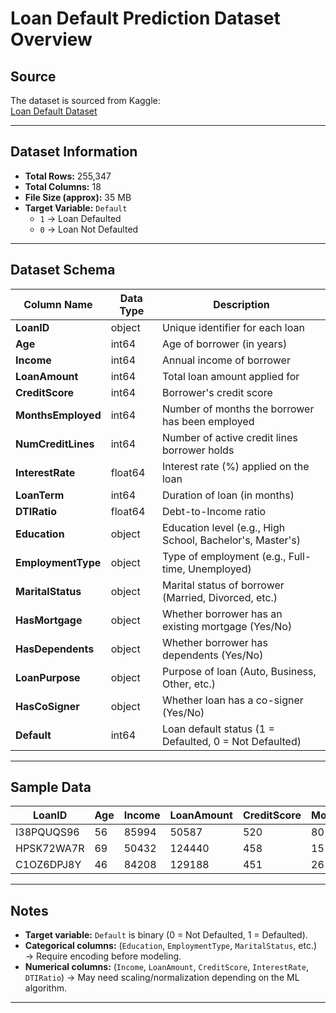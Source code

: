 #  Loan Default Prediction Dataset Overview

## Source
The dataset is sourced from Kaggle:  
[Loan Default Dataset](https://www.kaggle.com/datasets/nikhil1e9/loan-default?resource=download)

---

## Dataset Information
- **Total Rows:** 255,347  
- **Total Columns:** 18  
- **File Size (approx):** 35 MB  
- **Target Variable:** `Default`  
  - `1` → Loan Defaulted  
  - `0` → Loan Not Defaulted  

---

## Dataset Schema

| Column Name      | Data Type | Description |
|------------------|-----------|-------------|
| **LoanID**       | object    | Unique identifier for each loan |
| **Age**          | int64     | Age of borrower (in years) |
| **Income**       | int64     | Annual income of borrower |
| **LoanAmount**   | int64     | Total loan amount applied for |
| **CreditScore**  | int64     | Borrower's credit score |
| **MonthsEmployed** | int64   | Number of months the borrower has been employed |
| **NumCreditLines** | int64   | Number of active credit lines borrower holds |
| **InterestRate** | float64   | Interest rate (%) applied on the loan |
| **LoanTerm**     | int64     | Duration of loan (in months) |
| **DTIRatio**     | float64   | Debt-to-Income ratio |
| **Education**    | object    | Education level (e.g., High School, Bachelor's, Master's) |
| **EmploymentType** | object  | Type of employment (e.g., Full-time, Unemployed) |
| **MaritalStatus** | object   | Marital status of borrower (Married, Divorced, etc.) |
| **HasMortgage**  | object    | Whether borrower has an existing mortgage (Yes/No) |
| **HasDependents** | object   | Whether borrower has dependents (Yes/No) |
| **LoanPurpose**  | object    | Purpose of loan (Auto, Business, Other, etc.) |
| **HasCoSigner**  | object    | Whether loan has a co-signer (Yes/No) |
| **Default**      | int64     | Loan default status (1 = Defaulted, 0 = Not Defaulted) |

---

## Sample Data

| LoanID     | Age | Income | LoanAmount | CreditScore | MonthsEmployed | NumCreditLines | InterestRate | LoanTerm | DTIRatio | Education   | EmploymentType | MaritalStatus | HasMortgage | HasDependents | LoanPurpose | HasCoSigner | Default |
|------------|-----|--------|------------|-------------|----------------|----------------|--------------|----------|----------|-------------|----------------|---------------|-------------|---------------|-------------|-------------|---------|
| I38PQUQS96 | 56  | 85994  | 50587      | 520         | 80             | 4              | 15.23        | 36       | 0.44     | Bachelor's  | Full-time      | Divorced      | Yes         | Yes           | Other       | Yes         | 0       |
| HPSK72WA7R | 69  | 50432  | 124440     | 458         | 15             | 1              | 4.81         | 60       | 0.68     | Master's    | Full-time      | Married       | No          | No            | Other       | Yes         | 0       |
| C1OZ6DPJ8Y | 46  | 84208  | 129188     | 451         | 26             | 3              | 21.17        | 24       | 0.31     | Master's    | Unemployed     | Divorced      | Yes         | Yes           | Auto        | No          | 1       |

---

## Notes
- **Target variable:** `Default` is binary (0 = Not Defaulted, 1 = Defaulted).  
- **Categorical columns:** (`Education`, `EmploymentType`, `MaritalStatus`, etc.) → Require encoding before modeling.  
- **Numerical columns:** (`Income`, `LoanAmount`, `CreditScore`, `InterestRate`, `DTIRatio`) → May need scaling/normalization depending on the ML algorithm.  
---
